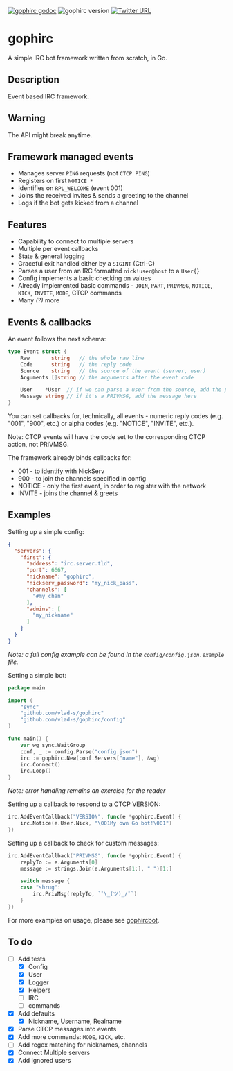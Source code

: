 [![gophirc godoc](https://img.shields.io/badge/godoc-reference-blue.svg)](https://godoc.org/github.com/vlad-s/gophirc)
![gophirc version](https://img.shields.io/badge/version-0.1-orange.svg)
[![Twitter URL](https://img.shields.io/twitter/url/http/shields.io.svg?style=social)](https://twitter.com/0x766c6164)

# gophirc
A simple IRC bot framework written from scratch, in Go.

## Description
Event based IRC framework.

## Warning
The API might break anytime.

## Framework managed events 
* Manages server `PING` requests (not `CTCP PING`)
* Registers on first `NOTICE *`
* Identifies on `RPL_WELCOME` (event 001)
* Joins the received invites & sends a greeting to the channel
* Logs if the bot gets kicked from a channel

## Features
* Capability to connect to multiple servers
* Multiple per event callbacks
* State & general logging
* Graceful exit handled either by a `SIGINT` (Ctrl-C)
* Parses a user from an IRC formatted `nick!user@host` to a `User{}`
* Config implements a basic checking on values
* Already implemented basic commands - `JOIN`, `PART`, `PRIVMSG`, `NOTICE`, `KICK`, `INVITE`, `MODE`, CTCP commands
* Many *(?)* more

## Events & callbacks
An event follows the next schema:
```go
type Event struct {
    Raw       string   // the whole raw line
    Code      string   // the reply code
    Source    string   // the source of the event (server, user)
    Arguments []string // the arguments after the event code

    User    *User  // if we can parse a user from the source, add the parsed user here
    Message string // if it's a PRIVMSG, add the message here
}
```
You can set callbacks for, technically, all events - numeric reply codes (e.g. "001", "900", etc.) or alpha codes (e.g. "NOTICE", "INVITE", etc.).

Note: CTCP events will have the code set to the corresponding CTCP action, not PRIVMSG.

The framework already binds callbacks for:
* 001 - to identify with NickServ
* 900 - to join the channels specified in config
* NOTICE - only the first event, in order to register with the network
* INVITE - joins the channel & greets

## Examples
Setting up a simple config:
```json
{
  "servers": {
    "first": {
      "address": "irc.server.tld",
      "port": 6667,
      "nickname": "gophirc",
      "nickserv_password": "my_nick_pass",
      "channels": [
        "#my_chan"
      ],
      "admins": [
        "my_nickname"
      ]
    }
  }
}
```
_Note: a full config example can be found in the `config/config.json.example` file._

Setting a simple bot:
```go
package main

import (
    "sync"
    "github.com/vlad-s/gophirc"
    "github.com/vlad-s/gophirc/config"
)

func main() {
    var wg sync.WaitGroup
    conf, _ := config.Parse("config.json")
    irc := gophirc.New(conf.Servers["name"], &wg)
    irc.Connect()
    irc.Loop()
}

```
_Note: error handling remains an exercise for the reader_

Setting up a callback to respond to a CTCP VERSION:
```go
irc.AddEventCallback("VERSION", func(e *gophirc.Event) {
    irc.Notice(e.User.Nick, "\001My own Go bot!\001")
})
```

Setting up a callback to check for custom messages:
```go
irc.AddEventCallback("PRIVMSG", func(e *gophirc.Event) {
    replyTo := e.Arguments[0]
    message := strings.Join(e.Arguments[1:], " ")[1:]

    switch message {
    case "shrug":
        irc.PrivMsg(replyTo, `¯\_(ツ)_/¯`)
    }
})
```

For more examples on usage, please see [gophircbot](https://github.com/vlad-s/gophircbot).

## To do
- [ ] Add tests
  - [x] Config
  - [x] User
  - [x] Logger
  - [x] Helpers
  - [ ] IRC
  - [ ] commands
- [x] Add defaults
  - [x] Nickname, Username, Realname
- [x] Parse CTCP messages into events
- [x] Add more commands: `MODE`, `KICK`, etc.
- [ ] Add regex matching for ~~nicknames~~, channels
- [x] Connect Multiple servers
- [x] Add ignored users